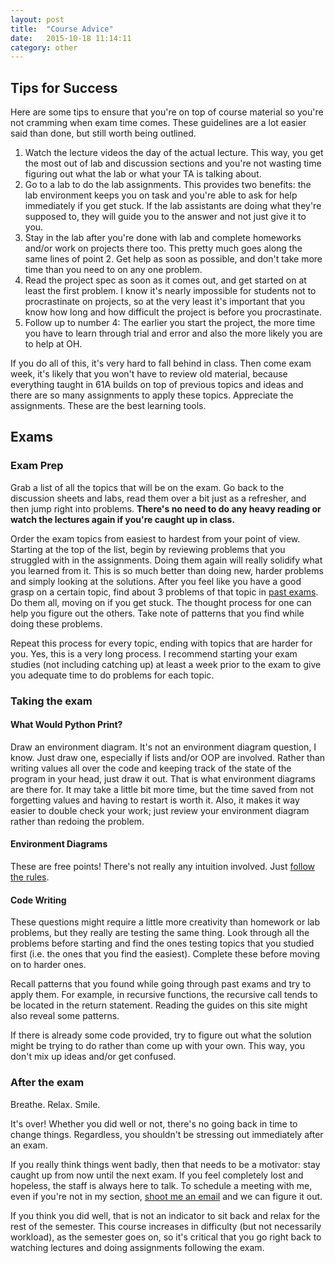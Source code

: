 ```yaml
---
layout: post
title:  "Course Advice"
date:   2015-10-18 11:14:11
category: other
---
```


## Tips for Success
Here are some tips to ensure that you're on top of course material so you're not cramming when exam time comes. These guidelines are a lot easier said than done, but still worth being outlined.

1. Watch the lecture videos the day of the actual lecture. This way, you get the most out of lab and discussion sections and you're not wasting time figuring out what the lab or what your TA is talking about.
2. Go to a lab to do the lab assignments. This provides two benefits: the lab environment keeps you on task and you're able to ask for help immediately if you get stuck. If the lab assistants are doing what they're supposed to, they will guide you to the answer and not just give it to you.
3. Stay in the lab after you're done with lab and complete homeworks and/or work on projects there too. This pretty much goes along the same lines of point 2. Get help as soon as possible, and don't take more time than you need to on any one problem. 
4. Read the project spec as soon as it comes out, and get started on at least the first problem. I know it's nearly impossible for students not to procrastinate on projects, so at the very least it's important that you know how long and how difficult the project is before you procrastinate.
5. Follow up to number 4: The earlier you start the project, the more time you have to learn through trial and error and also the more likely you are to help at OH. 

If you do all of this, it's very hard to fall behind in class. Then come exam week, it's likely that you won't have to review old material, because everything taught in 61A builds on top of previous topics and ideas and there are so many assignments to apply these topics. Appreciate the assignments. These are the best learning tools.

## Exams

### Exam Prep 
Grab a list of all the topics that will be on the exam. Go back to the discussion sheets and labs, read them over a bit just as a refresher, and then jump right into problems. **There's no need to do any heavy reading or watch the lectures again if you're caught up in class.**

Order the exam topics from easiest to hardest from your point of view. Starting at the top of the list, begin by reviewing problems that you struggled with in the assignments. Doing them again will really solidify what you learned from it. This is so much better than doing new, harder problems and simply looking at the solutions. After you feel like you have a good grasp on a certain topic, find about 3 problems of that topic in [past exams](https://www.ocf.berkeley.edu/~shidi/cs61a/wiki/Past_exams). Do them all, moving on if you get stuck. The thought process for one can help you figure out the others. Take note of patterns that you find while doing these problems. 

Repeat this process for every topic, ending with topics that are harder for you. Yes, this is a very long process. I recommend starting your exam studies (not including catching up) at least a week prior to the exam to give you adequate time to do problems for each topic.

### Taking the exam  

#### What Would Python Print?
Draw an environment diagram. It's not an environment diagram question, I know. Just draw one, especially if lists and/or OOP are involved. Rather than writing values all over the code and keeping track of the state of the program in your head, just draw it out. That is what environment diagrams are there for. It may take a little bit more time, but the time saved from not forgetting values and having to restart is worth it. Also, it makes it way easier to double check your work; just review your environment diagram rather than redoing the problem.

#### Environment Diagrams 
These are free points! There's not really any intuition involved. Just [follow the rules](/cs61a/guides/env-diag.html).

#### Code Writing
These questions might require a little more creativity than homework or lab problems, but they really are testing the same thing. Look through all the problems before starting and find the ones testing topics that you studied first (i.e. the ones that you find the easiest). Complete these before moving on to harder ones.

Recall patterns that you found while going through past exams and try to apply them. For example, in recursive functions, the recursive call tends to be located in the return statement. Reading the guides on this site might also reveal some patterns.

If there is already some code provided, try to figure out what the solution might be trying to do rather than come up with your own. This way, you don't mix up ideas and/or get confused.

### After the exam
Breathe. Relax. Smile.

It's over! Whether you did well or not, there's no going back in time to change things. Regardless, you shouldn't be stressing out immediately after an exam.

If you really think things went badly, then that needs to be a motivator: stay caught up from now until the next exam. If you feel completely lost and hopeless, the staff is always here to talk. To schedule a meeting with me, even if you're not in my section, [shoot me an email](mailto:tammynguyen@berkeley.edu) and we can figure it out.

If you think you did well, that is not an indicator to sit back and relax for the rest of the semester. This course increases in difficulty (but not necessarily workload), as the semester goes on, so it's critical that you go right back to watching lectures and doing assignments following the exam.